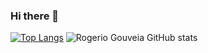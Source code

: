 ### Hi there 👋

<!--
**rogeriogouveia/rogeriogouveia** is a ✨ _special_ ✨ repository because its `README.md` (this file) appears on your GitHub profile.

Here are some ideas to get you started:

- 🔭 I’m currently working on Professor.
- 🌱 I’m currently learning Python, Data Science, SQL and Power BI.
- 👯 I’m looking to collaborate on Data Science.
- 🤔 I’m looking for help with Data Science.
- 💬 Ask me about Data Science.
- 📫 How to reach me: Rogerio
- 😄 Pronouns: ...
- ⚡ Fun fact: ...
-->
[![Top Langs](https://github-readme-stats.vercel.app/api/top-langs/?username=rogeriogouveia)](https://github.com/rogeriogouveia/github-readme-stats)
![Rogerio Gouveia GitHub stats](https://github-readme-stats.vercel.app/api?username=rogeriogouveia&show_icons=true&theme=dracula)
